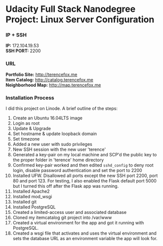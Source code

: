 # Udacity Full Stack Nanodegree Project: Linux Server Configuration

### IP + SSH
**IP:** 172.104.19.53  
**SSH PORT:** 2200 

### URL
**Portfolio Site:** http://terencefox.me  
**Item Catalog:** http://catalog.terencefox.me  
**Neighborhood Map:** http://map.terencefox.me

### Installation Process
I did this project on Linode. A brief outline of the steps:
1. Create an Ubuntu 16.04LTS image
2. Login as root
3. Update & Upgrade
4. Set hostname & update loopback domain
5. Set timezone
6. Added a new user with sudo privileges
7. New SSH session with the new user 'terence'
8. Generated a key-pair on my local machine and SCP'd the public key to the proper folder in 'terence' home directory
9. Confirmed key-pair worked and then edited `sshd_config` to deny root login, disable password authentication and set the port to 2200
10. Installed UFW. Disallowed all ports except the new SSH port 2200, port 80 and port 123. For testing, I also enabled the Flask default port 5000 but I turned this off after the Flask app was running.
11. Installed Apache2
12. Installed mod_wsgi
13. Installed git
14. Installed PostgreSQL
15. Created a limited-access user and associated database
16. Cloned my itemcatalog git project into /var/www
17. Created a virtual environment for the app and got it running with PostgreSQL.
18. Created a wsgi file that activates and uses the virtual environment and sets the database URL as an environment variable the app will look for.
